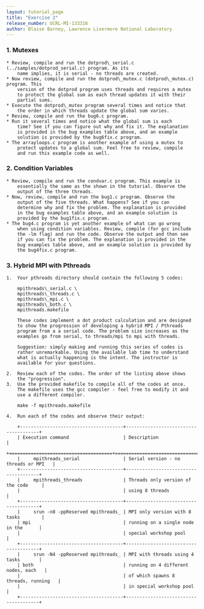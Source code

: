 ```yaml
---
layout: tutorial_page 
title: "Exercise 2"
release_number: UCRL-MI-133316
author: Blaise Barney, Lawrence Livermore National Laboratory
---
```


### 1. Mutexes

    * Review, compile and run the dotprod\_serial.c (../samples/dotprod_serial.c) program. As its
        name implies, it is serial - no threads are created.
    * Now review, compile and run the dotprod\_mutex.c (dotprod\_mutex.c) program. This
        version of the dotprod program uses threads and requires a mutex
        to protect the global sum as each thread updates it with their
        partial sums.
    * Execute the dotprod\_mutex program several times and notice that
        the order in which threads update the global sum varies.
    * Review, compile and run the bug6.c program.
    * Run it several times and notice what the global sum is each
        time? See if you can figure out why and fix it. The explanation
        is provided in the bug examples table above, and an example
        solution is provided by the bug6fix.c program.
    * The arrayloops.c program is another example of using a mutex to
        protect updates to a global sum. Feel free to review, compile
        and run this example code as well.

### 2.  Condition Variables

    * Review, compile and run the condvar.c program. This example is
        essentially the same as the shown in the tutorial. Observe the
        output of the three threads.
    * Now, review, compile and run the bug1.c program. Observe the
        output of the five threads. What happens? See if you can
        determine why and fix the problem. The explanation is provided
        in the bug examples table above, and an example solution is
        provided by the bug1fix.c program.
    * The bug4.c program is yet another example of what can go wrong
        when using condition variables. Review, compile (for gcc include
        the -lm flag) and run the code. Observe the output and then see
        if you can fix the problem. The explanation is provided in the
        bug examples table above, and an example solution is provided by
        the bug4fix.c program.

### 3.  Hybrid MPI with Pthreads
    1.  Your pthreads directory should contain the following 5 codes:

        mpithreads\_serial.c \
        mpithreads\_threads.c \
        mpithreads\_mpi.c \
        mpithreads\_both.c \
        mpithreads.makefile

        These codes implement a dot product calculation and are designed
        to show the progression of developing a hybrid MPI / Pthreads
        program from a a serial code. The problem size increases as the
        examples go from serial, to threads/mpi to mpi with threads.

        Suggestion: simply making and running this series of codes is
        rather unremarkable. Using the available lab time to understand
        what is actually happening is the intent. The instructor is
        available for your questions.

    2.  Review each of the codes. The order of the listing above shows
        the "progression".
    3.  Use the provided makefile to compile all of the codes at once.
        The makefile uses the gcc compiler - feel free to modify it and
        use a different compiler.

        make -f mpithreads.makefile

    4.  Run each of the codes and observe their output:

        +--------------------------------------+--------------------------------------+
        | Execution command                    | Description                          |
        +======================================+======================================+
        |     mpithreads_serial                | Serial version - no threads or MPI   |
        +--------------------------------------+--------------------------------------+
        |     mpithreads_threads               | Threads only version of the code     |
        |                                      | using 8 threads                      |
        +--------------------------------------+--------------------------------------+
        |     srun -n8 -ppReserved mpithreads_ | MPI only version with 8 tasks        |
        | mpi                                  | running on a single node in the      |
        |                                      | special workshop pool                |
        +--------------------------------------+--------------------------------------+
        |     srun -N4 -ppReserved mpithreads_ | MPI with threads using 4 tasks       |
        | both                                 | running on 4 different nodes, each   |
        |                                      | of which spawns 8 threads, running   |
        |                                      | in special workshop pool             |
        +--------------------------------------+--------------------------------------+

